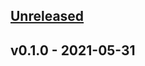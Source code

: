 <a name="unreleased"></a>
## [Unreleased]


<a name="v0.1.0"></a>
## v0.1.0 - 2021-05-31

[Unreleased]: https://github.com/Loophole-Labs/frisbee/compare/v0.1.0...HEAD
